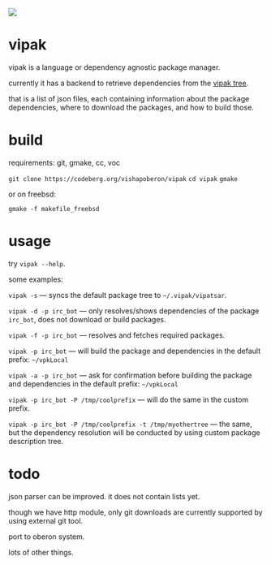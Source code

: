 ![](https://xn--y9azesw6bu.xn--y9a3aq/media/uploads/2022/01/19/4b650ab4-2e97-45f8-8fd3-af1c726399c0.png)

vipak
======

vipak is a language or dependency agnostic package manager.

currently it has a backend to retrieve dependencies from the [vipak tree](https://codeberg.org/vishapoberon/vipatsar).

that is a list of json files, each containing information about the package dependencies, where to download the packages, and how to build those.

build
=====

requirements: git, gmake, cc, voc

`git clone https://codeberg.org/vishapoberon/vipak`
`cd vipak`
`gmake`

or on freebsd:

`gmake -f makefile_freebsd`

usage
=====

try `vipak --help`.

some examples:

`vipak -s` — syncs the default package tree to `~/.vipak/vipatsar`.

`vipak -d -p irc_bot` — only resolves/shows dependencies of the package `irc_bot`, does not download or build packages.

`vipak -f -p irc_bot` — resolves and fetches required packages.

`vipak -p irc_bot` — will build the package and dependencies in the default prefix: `~/vpkLocal`

`vipak -a -p irc_bot` — ask for confirmation before building the package and dependencies in the default prefix: `~/vpkLocal`

`vipak -p irc_bot -P /tmp/coolprefix` — will do the same in the custom prefix.

`vipak -p irc_bot -P /tmp/coolprefix -t /tmp/myothertree` — the same, but the dependency resolution will be conducted by using custom package description tree.

todo
====

json parser can be improved. it does not contain lists yet.

though we have http module, only git downloads are currently supported by using external git tool.

port to oberon system.

lots of other things.
